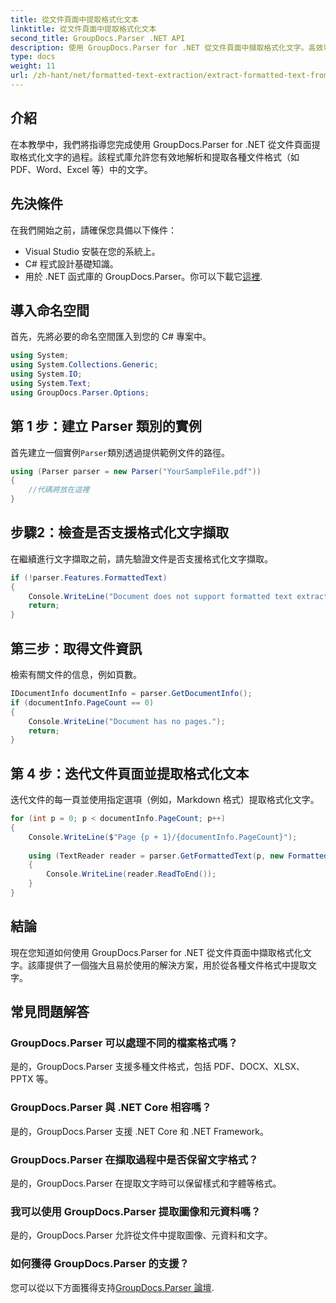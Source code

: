 ```yaml
---
title: 從文件頁面中提取格式化文本
linktitle: 從文件頁面中提取格式化文本
second_title: GroupDocs.Parser .NET API
description: 使用 GroupDocs.Parser for .NET 從文件頁面中擷取格式化文字。高效可靠的文字擷取解決方案。
type: docs
weight: 11
url: /zh-hant/net/formatted-text-extraction/extract-formatted-text-from-document-page/
---
```

## 介紹
在本教學中，我們將指導您完成使用 GroupDocs.Parser for .NET 從文件頁面提取格式化文字的過程。該程式庫允許您有效地解析和提取各種文件格式（如 PDF、Word、Excel 等）中的文字。
## 先決條件
在我們開始之前，請確保您具備以下條件：
- Visual Studio 安裝在您的系統上。
- C# 程式設計基礎知識。
- 用於 .NET 函式庫的 GroupDocs.Parser。你可以下載它[這裡](https://releases.groupdocs.com/parser/net/).

## 導入命名空間
首先，先將必要的命名空間匯入到您的 C# 專案中。
```csharp
using System;
using System.Collections.Generic;
using System.IO;
using System.Text;
using GroupDocs.Parser.Options;
```
## 第 1 步：建立 Parser 類別的實例
首先建立一個實例`Parser`類別透過提供範例文件的路徑。
```csharp
using (Parser parser = new Parser("YourSampleFile.pdf"))
{
    //代碼將放在這裡
}
```
## 步驟2：檢查是否支援格式化文字擷取
在繼續進行文字擷取之前，請先驗證文件是否支援格式化文字擷取。
```csharp
if (!parser.Features.FormattedText)
{
    Console.WriteLine("Document does not support formatted text extraction.");
    return;
}
```
## 第三步：取得文件資訊
檢索有關文件的信息，例如頁數。
```csharp
IDocumentInfo documentInfo = parser.GetDocumentInfo();
if (documentInfo.PageCount == 0)
{
    Console.WriteLine("Document has no pages.");
    return;
}
```
## 第 4 步：迭代文件頁面並提取格式化文本
迭代文件的每一頁並使用指定選項（例如，Markdown 格式）提取格式化文字。
```csharp
for (int p = 0; p < documentInfo.PageCount; p++)
{
    Console.WriteLine($"Page {p + 1}/{documentInfo.PageCount}");
    
    using (TextReader reader = parser.GetFormattedText(p, new FormattedTextOptions(FormattedTextMode.Markdown)))
    {
        Console.WriteLine(reader.ReadToEnd());
    }
}
```

## 結論
現在您知道如何使用 GroupDocs.Parser for .NET 從文件頁面中擷取格式化文字。該庫提供了一個強大且易於使用的解決方案，用於從各種文件格式中提取文字。

## 常見問題解答
### GroupDocs.Parser 可以處理不同的檔案格式嗎？
是的，GroupDocs.Parser 支援多種文件格式，包括 PDF、DOCX、XLSX、PPTX 等。
### GroupDocs.Parser 與 .NET Core 相容嗎？
是的，GroupDocs.Parser 支援 .NET Core 和 .NET Framework。
### GroupDocs.Parser 在擷取過程中是否保留文字格式？
是的，GroupDocs.Parser 在提取文字時可以保留樣式和字體等格式。
### 我可以使用 GroupDocs.Parser 提取圖像和元資料嗎？
是的，GroupDocs.Parser 允許從文件中提取圖像、元資料和文字。
### 如何獲得 GroupDocs.Parser 的支援？
您可以從以下方面獲得支持[GroupDocs.Parser 論壇](https://forum.groupdocs.com/c/parser/17).